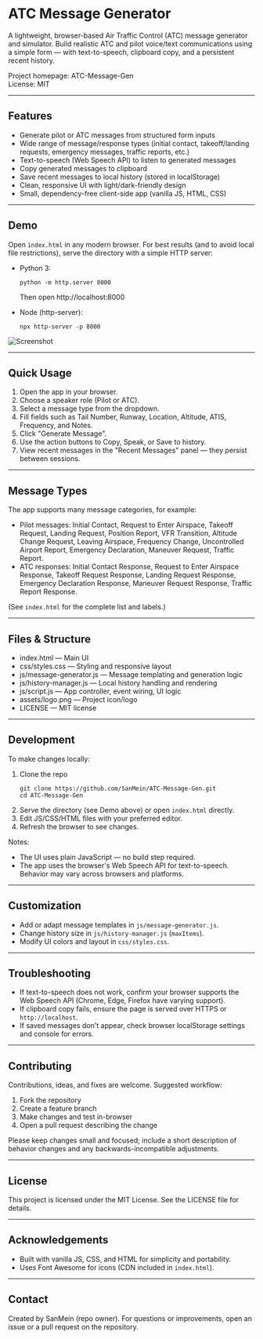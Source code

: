 # ATC Message Generator

A lightweight, browser-based Air Traffic Control (ATC) message generator and simulator. Build realistic ATC and pilot voice/text communications using a simple form — with text-to-speech, clipboard copy, and a persistent recent history.

Project homepage: ATC-Message-Gen  
License: MIT

---

## Features

- Generate pilot or ATC messages from structured form inputs
- Wide range of message/response types (initial contact, takeoff/landing requests, emergency messages, traffic reports, etc.)
- Text-to-speech (Web Speech API) to listen to generated messages
- Copy generated messages to clipboard
- Save recent messages to local history (stored in localStorage)
- Clean, responsive UI with light/dark-friendly design
- Small, dependency-free client-side app (vanilla JS, HTML, CSS)

---

## Demo

Open `index.html` in any modern browser. For best results (and to avoid local file restrictions), serve the directory with a simple HTTP server:

- Python 3:
  ```
  python -m http.server 8000
  ```
  Then open http://localhost:8000

- Node (http-server):
  ```
  npx http-server -p 8000
  ```

![Screenshot](https://ibb.co/Q7NSw4wY)

---

## Quick Usage

1. Open the app in your browser.
2. Choose a speaker role (Pilot or ATC).
3. Select a message type from the dropdown.
4. Fill fields such as Tail Number, Runway, Location, Altitude, ATIS, Frequency, and Notes.
5. Click "Generate Message".
6. Use the action buttons to Copy, Speak, or Save to history.
7. View recent messages in the "Recent Messages" panel — they persist between sessions.

---

## Message Types

The app supports many message categories, for example:

- Pilot messages: Initial Contact, Request to Enter Airspace, Takeoff Request, Landing Request, Position Report, VFR Transition, Altitude Change Request, Leaving Airspace, Frequency Change, Uncontrolled Airport Report, Emergency Declaration, Maneuver Request, Traffic Report.
- ATC responses: Initial Contact Response, Request to Enter Airspace Response, Takeoff Request Response, Landing Request Response, Emergency Declaration Response, Maneuver Request Response, Traffic Report Response.

(See `index.html` for the complete list and labels.)

---

## Files & Structure

- index.html — Main UI
- css/styles.css — Styling and responsive layout
- js/message-generator.js — Message templating and generation logic
- js/history-manager.js — Local history handling and rendering
- js/script.js — App controller, event wiring, UI logic
- assets/logo.png — Project icon/logo
- LICENSE — MIT license

---

## Development

To make changes locally:

1. Clone the repo
   ```
   git clone https://github.com/SanMein/ATC-Message-Gen.git
   cd ATC-Message-Gen
   ```
2. Serve the directory (see Demo above) or open `index.html` directly.
3. Edit JS/CSS/HTML files with your preferred editor.
4. Refresh the browser to see changes.

Notes:
- The UI uses plain JavaScript — no build step required.
- The app uses the browser's Web Speech API for text-to-speech. Behavior may vary across browsers and platforms.

---

## Customization

- Add or adapt message templates in `js/message-generator.js`.
- Change history size in `js/history-manager.js` (`maxItems`).
- Modify UI colors and layout in `css/styles.css`.

---

## Troubleshooting

- If text-to-speech does not work, confirm your browser supports the Web Speech API (Chrome, Edge, Firefox have varying support).
- If clipboard copy fails, ensure the page is served over HTTPS or `http://localhost`.
- If saved messages don't appear, check browser localStorage settings and console for errors.

---

## Contributing

Contributions, ideas, and fixes are welcome. Suggested workflow:

1. Fork the repository
2. Create a feature branch
3. Make changes and test in-browser
4. Open a pull request describing the change

Please keep changes small and focused; include a short description of behavior changes and any backwards-incompatible adjustments.

---

## License

This project is licensed under the MIT License. See the LICENSE file for details.

---

## Acknowledgements

- Built with vanilla JS, CSS, and HTML for simplicity and portability.
- Uses Font Awesome for icons (CDN included in `index.html`).

---

## Contact

Created by SanMein (repo owner). For questions or improvements, open an issue or a pull request on the repository.
